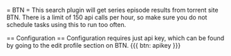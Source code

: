 = BTN =
This search plugin will get series episode results from torrent site BTN. There is a limit of 150 api calls per hour, so make sure you do not schedule tasks using this to run too often.

== Configuration ==
Configuration requires just api key, which can be found by going to the edit profile section on BTN.
{{{
btn: apikey
}}}